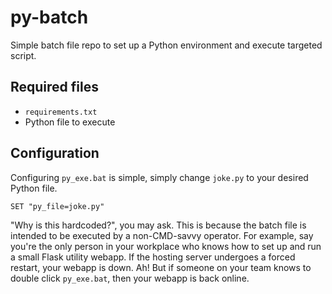 # py-batch
Simple batch file repo to set up a Python environment and execute targeted script.

## Required files
- `requirements.txt`
- Python file to execute

## Configuration
Configuring `py_exe.bat` is simple, simply change `joke.py` to your desired Python file.

```batch
SET "py_file=joke.py" 
```

"Why is this hardcoded?", you may ask. This is because the batch file is intended to be executed by a non-CMD-savvy operator. For example, say you're the only person in your workplace who knows how to set up and run a small Flask utility webapp. If the hosting server undergoes a forced restart, your webapp is down. Ah! But if someone on your team knows to double click `py_exe.bat`, then your webapp is back online.
